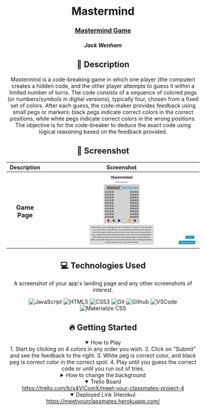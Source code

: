  <div id="description" align="center">

  # Mastermind

  ### [Mastermind Game](https://jwenham22.github.io/unit1-project/)

  ##### Jack Wenham

 

  ## :pencil: Description

Mastermind is a code-breaking game in which one player (the computer) creates a hidden code, 
and the other player attempts to guess it within a limited number of turns. 
The code consists of a sequence of colored pegs (or numbers/symbols in digital versions), 
typically four, chosen from a fixed set of colors. After each guess, the code-maker 
provides feedback using small pegs or markers: black pegs indicate correct colors 
in the correct positions, while white pegs indicate correct colors in the wrong 
positions. The objective is for the code-breaker to deduce the exact code using 
logical reasoning based on the feedback provided.

  ## :camera_flash: Screenshot 

  |   Description | Screenshot | 
  |:-------------:| -----------|
  | <h3 align="center">Game Page</h3> | ![image alt](https://github.com/JWenham22/unit1-project/blob/main/Screenshot%202025-01-09%20124501.png?raw=true)
  

   ## :computer: Technologies Used
  A screenshot of your app's landing page and any other screenshots of interest.

  
  ![JavaScript](https://img.shields.io/badge/-JavaScript-05122A?style=flat&logo=javascript)
  ![HTML5](https://img.shields.io/badge/-HTML5-05122A?style=flat&logo=html5)
  ![CSS3](https://img.shields.io/badge/-CSS-05122A?style=flat&logo=css3)
  ![Git](https://img.shields.io/badge/-Git-05122A?style=flat&logo=git)
  ![Github](https://img.shields.io/badge/-GitHub-05122A?style=flat&logo=github)
  ![VSCode](https://img.shields.io/badge/-VS_Code-05122A?style=flat&logo=visualstudio)
  ![Materialize CSS](https://img.shields.io/badge/-Materialize_CSS-05122A?style=flat&logo=materialdesign)


  ## :fire: Getting Started

<details open>
  <summary> How to Play </summary>
    1. Start by clicking on 4 colors in any order you wish.  
    2. Click on "Submit" and see the feedback to the right.  
    3. White peg is correct color, and black peg is correct color in the correct spot.  
    4. Play until you guess the correct code or until you run out of tries.  
</details>

<details>
  <summary> How to change the background </summary>
    1. Click on the "Select a background" to reveal a dropdown. 
    2. Select the theme you would like as a background.
    3. Once selected, click on the "Change Background" button in the bottom right corner.
</details>

<details open>
  <summary> Trello Board </summary>
  <a href="https://trello.com/b/x4ViComX/meet-your-classmates-project-4"
    > https://trello.com/b/x4ViComX/meet-your-classmates-project-4 </a
  >
</details>

<details open>
  <summary> Deployed Link (Heroku) </summary>
  <a href="https://meetyourclassmates.herokuapp.com/"
    > https://meetyourclassmates.herokuapp.com/ </a
  >
</details>
  
  </div>
